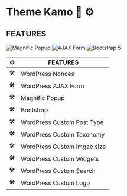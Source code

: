 # Theme Kamo :art: :gear:

## FEATURES

![Magnific Popup](https://img.shields.io/badge/Magnific-Popup-green)
![AJAX Form](https://img.shields.io/badge/AJAX-Form-blue)
![Bootstrap 5](https://img.shields.io/badge/5-Bootstrap-blueviolet)


| :gear: |FEATURES   |  
|---|---|
|:hammer_and_wrench:   |WordPress Nonces   |   |:hammer_and_wrench:   |WordPress Custom Menu   | 
|:hammer_and_wrench:   |WordPress AJAX Form   |  |:hammer_and_wrench:   |WordPress Custom Menu   | 
|:hammer_and_wrench:   |Magnific Popup   | |:hammer_and_wrench:   |WordPress Custom Menu   |
|:hammer_and_wrench:   |Bootstrap   |    
|:hammer_and_wrench:   |WordPress Custom Post Type   |   
|:hammer_and_wrench:   |WordPress Custom Taxonomy   |   
|:hammer_and_wrench:   |WordPress Custom Imgae size   | 
|:hammer_and_wrench:   |WordPress Custom Widgets   |   
|:hammer_and_wrench:   |WordPress Custom Search   |   
|:hammer_and_wrench:   |WordPress Custom Logo   |   
